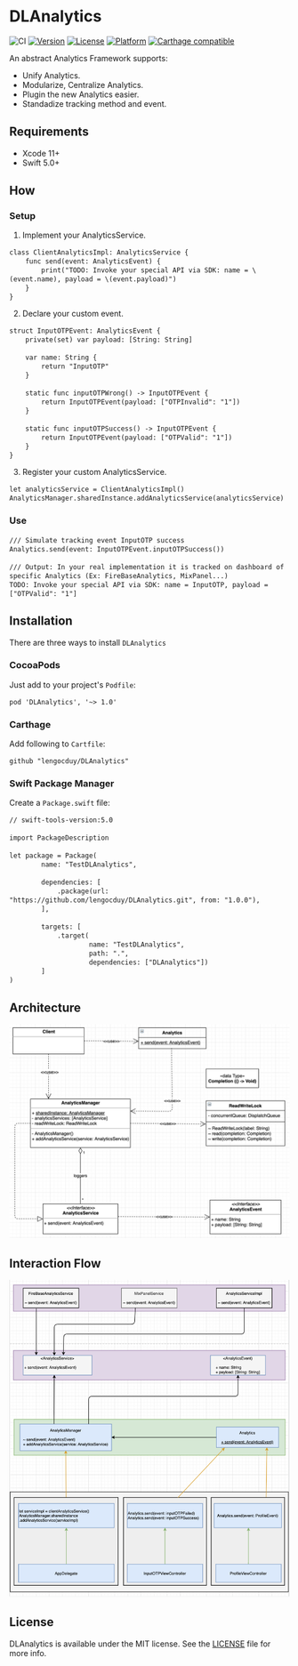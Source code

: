 # DLAnalytics

![CI](https://github.com/lengocduy/DLAnalytics/workflows/CI/badge.svg)
[![Version](https://img.shields.io/cocoapods/v/DLAnalytics.svg?style=flat)](http://cocoapods.org/pods/DLAnalytics)
[![License](https://img.shields.io/cocoapods/l/DLAnalytics.svg?style=flat)](http://cocoapods.org/pods/DLAnalytics)
[![Platform](https://img.shields.io/cocoapods/p/DLAnalytics.svg?style=flat)](http://cocoapods.org/pods/DLAnalytics)
[![Carthage compatible](https://img.shields.io/badge/Carthage-compatible-4BC51D.svg?style=flat)](https://github.com/Carthage/Carthage)

An abstract Analytics Framework supports:

- Unify Analytics.
- Modularize, Centralize Analytics.
- Plugin the new Analytics easier.
- Standadize tracking method and event.

## Requirements

- Xcode 11+
- Swift 5.0+

## How

### Setup

1. Implement your AnalyticsService.

```
class ClientAnalyticsImpl: AnalyticsService {
    func send(event: AnalyticsEvent) {
        print("TODO: Invoke your special API via SDK: name = \(event.name), payload = \(event.payload)")
    }
}
```

2. Declare your custom event.

```
struct InputOTPEvent: AnalyticsEvent {
    private(set) var payload: [String: String]
    
    var name: String {
        return "InputOTP"
    }

    static func inputOTPWrong() -> InputOTPEvent {
        return InputOTPEvent(payload: ["OTPInvalid": "1"])
    }

    static func inputOTPSuccess() -> InputOTPEvent {
        return InputOTPEvent(payload: ["OTPValid": "1"])
    }
}
```

3. Register your custom AnalyticsService.

```
let analyticsService = ClientAnalyticsImpl()
AnalyticsManager.sharedInstance.addAnalyticsService(analyticsService)
```

### Use

```
/// Simulate tracking event InputOTP success
Analytics.send(event: InputOTPEvent.inputOTPSuccess())

/// Output: In your real implementation it is tracked on dashboard of specific Analytics (Ex: FireBaseAnalytics, MixPanel...)
TODO: Invoke your special API via SDK: name = InputOTP, payload = ["OTPValid": "1"]
```

## Installation

There are three ways to install `DLAnalytics`

### CocoaPods

Just add to your project's `Podfile`:

```
pod 'DLAnalytics', '~> 1.0'
```

### Carthage

Add following to `Cartfile`:

```
github "lengocduy/DLAnalytics"
```

### Swift Package Manager

Create a `Package.swift` file:

```
// swift-tools-version:5.0

import PackageDescription

let package = Package(
        name: "TestDLAnalytics",

        dependencies: [
            .package(url: "https://github.com/lengocduy/DLAnalytics.git", from: "1.0.0"),
        ],

        targets: [
            .target(
                    name: "TestDLAnalytics",
                    path: ".",
                    dependencies: ["DLAnalytics"])
        ]
)

```

## Architecture

![Architecture](ArchDiagram.png)

## Interaction Flow

![Interaction Flow](InteractionFlow.png)

## License

DLAnalytics is available under the MIT license. See the [LICENSE](LICENSE) file for more info.
